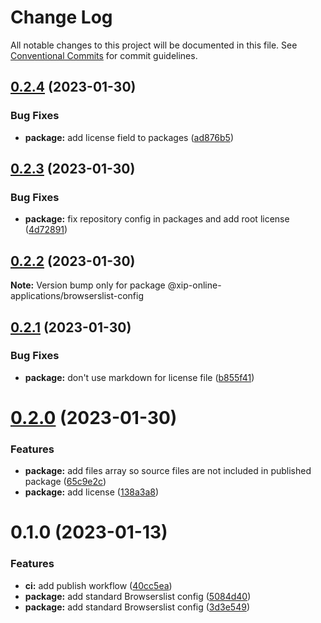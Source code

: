 # Change Log

All notable changes to this project will be documented in this file.
See [Conventional Commits](https://conventionalcommits.org) for commit guidelines.

## [0.2.4](https://github.com/xip-online-applications/configs/compare/@xip-online-applications/browserslist-config@0.2.3...@xip-online-applications/browserslist-config@0.2.4) (2023-01-30)

### Bug Fixes

- **package:** add license field to packages ([ad876b5](https://github.com/xip-online-applications/configs/commit/ad876b5bd30e5c2c963028de6ab63351159222ae))

## [0.2.3](https://github.com/xip-online-applications/configs/compare/@xip-online-applications/browserslist-config@0.2.2...@xip-online-applications/browserslist-config@0.2.3) (2023-01-30)

### Bug Fixes

- **package:** fix repository config in packages and add root license ([4d72891](https://github.com/xip-online-applications/configs/commit/4d728911fe22868ca0a5963569ce370a889a7f1a))

## [0.2.2](https://github.com/xip-online-applications/configs/compare/@xip-online-applications/browserslist-config@0.2.1...@xip-online-applications/browserslist-config@0.2.2) (2023-01-30)

**Note:** Version bump only for package @xip-online-applications/browserslist-config

## [0.2.1](https://github.com/xip-online-applications/configs/compare/@xip-online-applications/browserslist-config@0.2.0...@xip-online-applications/browserslist-config@0.2.1) (2023-01-30)

### Bug Fixes

- **package:** don't use markdown for license file ([b855f41](https://github.com/xip-online-applications/configs/commit/b855f41100d5748769b9996d6005e6dabbdc87db))

# [0.2.0](https://github.com/xip-online-applications/configs/compare/@xip-online-applications/browserslist-config@0.1.0...@xip-online-applications/browserslist-config@0.2.0) (2023-01-30)

### Features

- **package:** add files array so source files are not included in published package ([65c9e2c](https://github.com/xip-online-applications/configs/commit/65c9e2c09a74bb3ca31c2ddb4b79120aa0470ac0))
- **package:** add license ([138a3a8](https://github.com/xip-online-applications/configs/commit/138a3a8c5b0ef44e9832e5abf071aa33e734ff21))

# 0.1.0 (2023-01-13)

### Features

- **ci:** add publish workflow ([40cc5ea](https://github.com/xip-online-applications/configs/commit/40cc5eabfd830088ab3da7597c3ab8b00b030f34))
- **package:** add standard Browserslist config ([5084d40](https://github.com/xip-online-applications/configs/commit/5084d40288f75dac05d9c414d4b7abca0807016c))
- **package:** add standard Browserslist config ([3d3e549](https://github.com/xip-online-applications/configs/commit/3d3e549319d1234d5a90155346e27e1659475a11))
